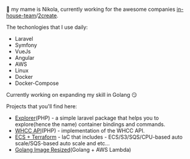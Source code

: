 👋 my mame is Nikola, currently working for the awesome companies [in-house-team](https://in-houseteam.com/)/[2create](https://2create.io/).

The techonlogies that I use  daily: 

* Laravel
* Symfony
* VueJs
* Angular
* AWS
* Linux
* Docker
* Docker-Compose

Currently working on expanding my skill in Golang 😏

Projects that you'll find here:

* [Explorer](https://github.com/Peac36/Explorer)(PHP) - a simple laravel package that helps you to explore(hence the name) container bindings and commands.
* [WHCC API](https://github.com/Peac36/WHCC-PHP-API-Integration)(PHP) - implementation of the WHCC API.
* [ECS + Terraform](https://github.com/Peac36/ECS-Terraform) - IaC that includes - ECS/S3/SQS/CPU-based auto scale/SQS-based auto scale and etc...
* [Golang Image Resized](https://github.com/Peac36/aws-lambda-golang-image-resizer)(Golang + AWS Lambda)
